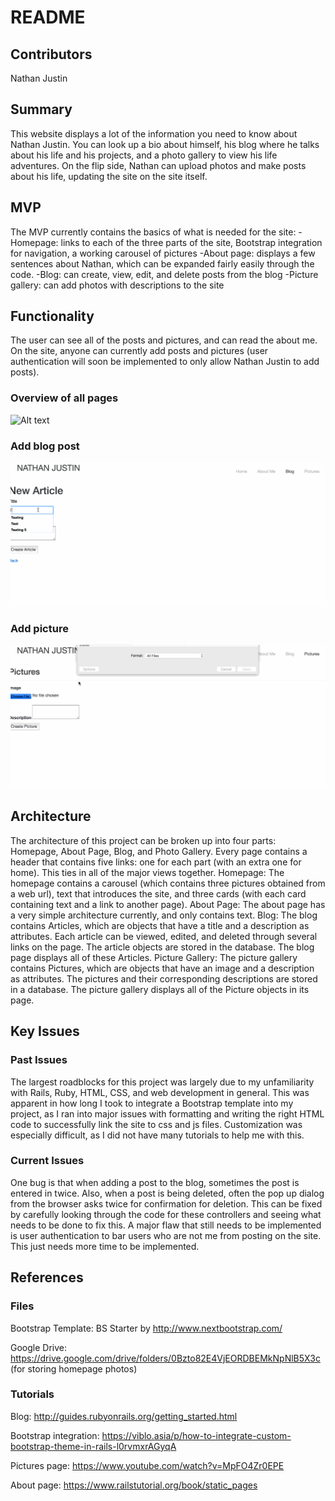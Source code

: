 # README

## Contributors
Nathan Justin

## Summary
This website displays a lot of the information you need to know about Nathan Justin. You can look up a bio about himself, his blog where he talks about his life and his projects, and a photo gallery to view his life adventures. On the flip side, Nathan can upload photos and make posts about his life, updating the site on the site itself.

## MVP
The MVP currently contains the basics of what is needed for the site:
-Homepage: links to each of the three parts of the site, Bootstrap integration for navigation, a working carousel of pictures
-About page: displays a few sentences about Nathan, which can be expanded fairly easily through the code.
-Blog: can create, view, edit, and delete posts from the blog
-Picture gallery: can add photos with descriptions to the site

## Functionality
The user can see all of the posts and pictures, and can read the about me.
On the site, anyone can currently add posts and pictures (user authentication will soon be implemented to only allow Nathan Justin to add posts).
### Overview of all pages
![Alt text](https://github.com/nathanljustin/mypersonalsite/blob/master/gifs/Overview.gif "Tour of website")

### Add blog post
![Alt text](https://github.com/nathanljustin/mypersonalsite/blob/master/gifs/Blog.gif "Adding a blog post")

### Add picture
![Alt text](https://github.com/nathanljustin/mypersonalsite/blob/master/gifs/Pictures.gif "Adding a picture")

## Architecture
The architecture of this project can be broken up into four parts: Homepage, About Page, Blog, and Photo Gallery.
Every page contains a header that contains five links: one for each part (with an extra one for home). This ties in all of the major views together.
Homepage: The homepage contains a carousel (which contains three pictures obtained from a web url), text that introduces the site, and three cards (with each card containing text and a link to another page).
About Page: The about page has a very simple architecture currently, and only contains text.
Blog: The blog contains Articles, which are objects that have a title and a description as attributes. Each article can be viewed, edited, and deleted through several links on the page. The article objects are stored in the database. The blog page displays all of these Articles.
Picture Gallery: The picture gallery contains Pictures, which are objects that have an image and a description as attributes. The pictures and their corresponding descriptions are stored in a database. The picture gallery displays all of the Picture objects in its page.

## Key Issues
### Past Issues
The largest roadblocks for this project was largely due to my unfamiliarity with Rails, Ruby, HTML, CSS, and web development in general. This was apparent in how long I took to integrate a Bootstrap template into my project, as I ran into major issues with formatting and writing the right HTML code to successfully link the site to css and js files. Customization was especially difficult, as I did not have many tutorials to help me with this.

### Current Issues
One bug is that when adding a post to the blog, sometimes the post is entered in twice. Also, when a post is being deleted, often the pop up dialog from the browser asks twice for confirmation for deletion. This can be fixed by carefully looking through the code for these controllers and seeing what needs to be done to fix this.
A major flaw that still needs to be implemented is user authentication to bar users who are not me from posting on the site. This just needs more time to be implemented.

## References
### Files
Bootstrap Template: BS Starter by http://www.nextbootstrap.com/

Google Drive: https://drive.google.com/drive/folders/0Bzto82E4VjEORDBEMkNpNlB5X3c (for storing homepage photos)

### Tutorials
Blog: http://guides.rubyonrails.org/getting_started.html

Bootstrap integration: https://viblo.asia/p/how-to-integrate-custom-bootstrap-theme-in-rails-l0rvmxrAGyqA

Pictures page: https://www.youtube.com/watch?v=MpFO4Zr0EPE

About page: https://www.railstutorial.org/book/static_pages
